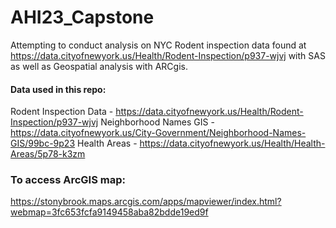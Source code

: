 # AHI23_Capstone

Attempting to conduct analysis on NYC Rodent inspection data found at https://data.cityofnewyork.us/Health/Rodent-Inspection/p937-wjvj with SAS as well as Geospatial analysis with ARCgis.

#### Data used in this repo:
Rodent Inspection Data - https://data.cityofnewyork.us/Health/Rodent-Inspection/p937-wjvj
Neighborhood Names GIS - https://data.cityofnewyork.us/City-Government/Neighborhood-Names-GIS/99bc-9p23
Health Areas - https://data.cityofnewyork.us/Health/Health-Areas/5p78-k3zm

### To access ArcGIS map: 
https://stonybrook.maps.arcgis.com/apps/mapviewer/index.html?webmap=3fc653fcfa9149458aba82bdde19ed9f